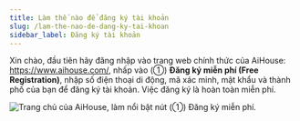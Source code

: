 ```yaml
---
title: Làm thế nào để đăng ký tài khoản
slug: /lam-the-nao-de-dang-ky-tai-khoan
sidebar_label: Đăng ký tài khoản
---
```


Xin chào, đầu tiên hãy đăng nhập vào trang web chính thức của AiHouse: https://www.aihouse.com/, nhấp vào (①) **Đăng ký miễn phí (Free Registration)**, nhập số điện thoại di động, mã xác minh, mật khẩu và thành phố của bạn để đăng ký tài khoản. Việc đăng ký là hoàn toàn miễn phí.

![Trang chủ của AiHouse, làm nổi bật nút (①) Đăng ký miễn phí.](https://storage.googleapis.com/jegavn_kb/images/recxb7EJ7WL00Mvlr1751869475817)